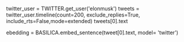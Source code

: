 twitter_user = TWITTER.get_user('elonmusk')
tweets = twitter_user.timeline(count=200, exclude_replies=True, include_rts=False,mode=extended)
tweets[0].text

ebedding = BASILICA.embed_sentence(tweet[0].text, model= 'twitter')
